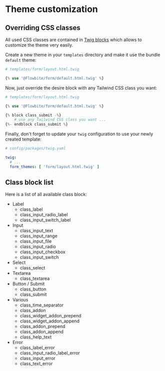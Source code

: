 # Theme customization

## Overriding CSS classes

All used CSS classes are contained in [Twig blocks](https://github.com/talesfromadev/flowbite-bundle/blob/main/templates/form/default.twig#L244) 
which allows to customize the theme very easily.

Create a new theme in your `templates` directory and make it use the bundle `default` theme: 

```php
# templates/form/layout.html.twig

{% use '@Flowbite/form/default.html.twig' %}
```

Now, just override the desire block with any Tailwind CSS class you want:

```php
# templates/form/layout.html.twig

{% use '@Flowbite/form/default.html.twig' %}

{% block class_submit -%}
    # use any Tailwind CSS class you want ...
{%- endblock class_submit %}
```

Finally, don't forget to update your `twig` configuration to use your newly created template:

```yaml
# config/packages/twig.yaml

twig:
  # ...
  form_themes: [ 'form/layout.html.twig' ]
```

## Class block list

Here is a list of all available class block:

* Label
  * class_label
  * class_input_radio_label
  * class_input_switch_label
* Input
  * class_input_text
  * class_input_range
  * class_input_file
  * class_input_radio
  * class_input_checkbox
  * class_input_switch
* Select
  * class_select
* Textarea
  * class_textarea
* Button / Submit
  * class_button
  * class_submit
* Various
  * class_time_separator
  * class_addon
  * class_widget_addon_prepend
  * class_widget_addon_append
  * class_addon_prepend
  * class_addon_append
  * class_help_text
* Error
  * class_label_error
  * class_input_radio_label_error
  * class_input_error
  * class_text_error
